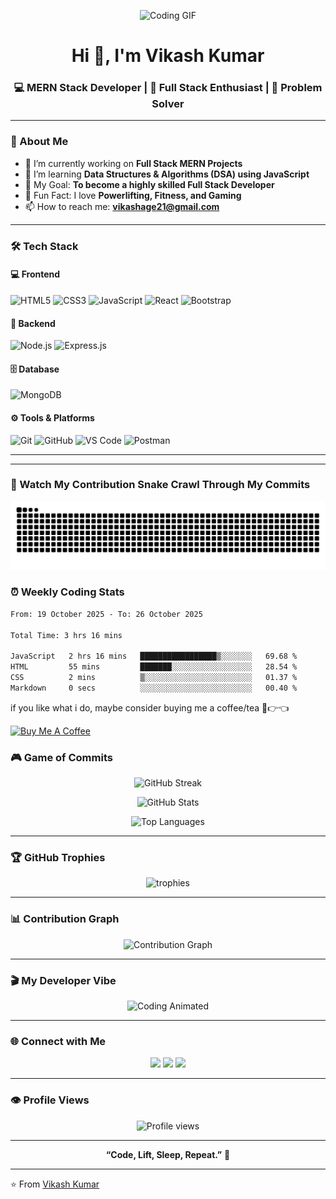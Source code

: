 <!-- Profile README for Vikash Kumar (MERN Stack Developer) -->

<p align="center">
  <img src="https://imgs.search.brave.com/xqOSlmZgQPsyztBJ3_ecDo1CWAdz_SyG7t6Y8yP_pzQ/rs:fit:860:0:0:0/g:ce/aHR0cHM6Ly93d3cu/YW5pbWF0ZWRpbWFn/ZXMub3JnL2RhdGEv/bWVkaWEvMjA5L2Fu/aW1hdGVkLWNhdC1p/bWFnZS0wMDcyLmdp/Zg.gif" width="30%" alt="Coding GIF">
</p>

<h1 align="center">Hi 👋, I'm Vikash Kumar</h1>
<h3 align="center">💻 MERN Stack Developer | 🚀 Full Stack Enthusiast | 🌟 Problem Solver</h3>

---

### 🧠 About Me

- 🔭 I’m currently working on **Full Stack MERN Projects**
- 🌱 I’m learning **Data Structures & Algorithms (DSA) using JavaScript**
- 🎯 My Goal: **To become a highly skilled Full Stack Developer**
- 🧩 Fun Fact: I love **Powerlifting, Fitness, and Gaming**
- 📫 How to reach me: **[vikashage21@gmail.com](mailto:vikashage21@gmail.com)**

---

### 🛠️ Tech Stack

#### 💻 Frontend
![HTML5](https://img.shields.io/badge/HTML5-E34F26?style=for-the-badge&logo=html5&logoColor=white)
![CSS3](https://img.shields.io/badge/CSS3-1572B6?style=for-the-badge&logo=css3&logoColor=white)
![JavaScript](https://img.shields.io/badge/JavaScript-FFD700?style=for-the-badge&logo=javascript&logoColor=black)
![React](https://img.shields.io/badge/React-20232A?style=for-the-badge&logo=react&logoColor=61DAFB)
![Bootstrap](https://img.shields.io/badge/Bootstrap-563D7C?style=for-the-badge&logo=bootstrap&logoColor=white)

#### 🧩 Backend
![Node.js](https://img.shields.io/badge/Node.js-43853D?style=for-the-badge&logo=node.js&logoColor=white)
![Express.js](https://img.shields.io/badge/Express.js-404D59?style=for-the-badge)

#### 🗄️ Database
![MongoDB](https://img.shields.io/badge/MongoDB-4EA94B?style=for-the-badge&logo=mongodb&logoColor=white)

#### ⚙️ Tools & Platforms
![Git](https://img.shields.io/badge/Git-F05032?style=for-the-badge&logo=git&logoColor=white)
![GitHub](https://img.shields.io/badge/GitHub-181717?style=for-the-badge&logo=github)
![VS Code](https://img.shields.io/badge/VS_Code-0078D4?style=for-the-badge&logo=visual-studio-code&logoColor=white)
![Postman](https://img.shields.io/badge/Postman-F76935?style=for-the-badge&logo=postman&logoColor=white)

---


---

### 🐍 Watch My Contribution Snake Crawl Through My Commits

<p align="center">
  <img src="https://raw.githubusercontent.com/vikashage21/vikashage21/output/github-contribution-grid-snake.svg" alt="snake animation" />
</p>



### ⏰ Weekly Coding Stats

<!--START_SECTION:waka-->

```txt
From: 19 October 2025 - To: 26 October 2025

Total Time: 3 hrs 16 mins

JavaScript   2 hrs 16 mins   █████████████████▒░░░░░░░   69.68 %
HTML         55 mins         ███████░░░░░░░░░░░░░░░░░░   28.54 %
CSS          2 mins          ▒░░░░░░░░░░░░░░░░░░░░░░░░   01.37 %
Markdown     0 secs          ░░░░░░░░░░░░░░░░░░░░░░░░░   00.40 %
```

<!--END_SECTION:waka-->


if you like what i do, maybe consider buying me a coffee/tea 🥺👉👈

<a href="https://www.buymeacoffee.com/abhisheknaiidu" target="_blank"><img src="https://cdn.buymeacoffee.com/buttons/v2/default-red.png" alt="Buy Me A Coffee" width="150" ></a>



### 🎮 Game of Commits

<p align="center">
  <img src="https://github-readme-streak-stats.herokuapp.com?user=vikashage21&theme=tokyonight" alt="GitHub Streak" />
</p>

<p align="center">
  <img src="https://github-readme-stats.vercel.app/api?username=vikashage21&show_icons=true&theme=react" alt="GitHub Stats" />
</p>

<p align="center">
  <img src="https://github-readme-stats.vercel.app/api/top-langs/?username=vikashage21&layout=compact&theme=tokyonight" alt="Top Languages" />
</p>

---

### 🏆 GitHub Trophies

<p align="center">
  <img src="https://github-profile-trophy.vercel.app/?username=vikashage21&theme=radical&no-frame=false&no-bg=true&margin-w=4" alt="trophies"/>
</p>

---

### 📊 Contribution Graph

<p align="center">
  <img src="https://github-readme-activity-graph.vercel.app/graph?username=vikashage21&theme=react-dark" alt="Contribution Graph" />
</p>

---

### 🎬 My Developer Vibe

<p align="center">
  <img src="https://media.giphy.com/media/du3J3cXyzhj75IOgvA/giphy.gif" width="300" alt="Coding Animated">
</p>

---

### 🌐 Connect with Me

<p align="center">
  <a href="mailto:vikashage21@gmail.com"><img src="https://img.shields.io/badge/Email-D14836?style=for-the-badge&logo=gmail&logoColor=white"></a>
  <a href="https://www.linkedin.com/in/vikashage21" target="_blank"><img src="https://img.shields.io/badge/LinkedIn-0077B5?style=for-the-badge&logo=linkedin&logoColor=white"></a>
  <a href="https://github.com/vikashage21" target="_blank"><img src="https://img.shields.io/badge/GitHub-100000?style=for-the-badge&logo=github&logoColor=white"></a>
</p>

---

### 👁️ Profile Views
<p align="center">
  <img src="https://komarev.com/ghpvc/?username=vikashage21&style=for-the-badge&color=brightgreen" alt="Profile views" />
</p>

---

<p align="center">
  <b>“Code, Lift, Sleep, Repeat.”</b> 💪
</p>

---

⭐ From [Vikash Kumar](https://github.com/vikashage21)
